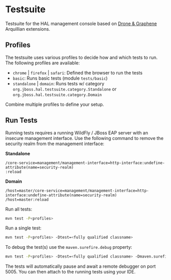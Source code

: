 # Testsuite

Testsuite for the HAL management console based on [Drone & Graphene](http://arquillian.org/guides/functional_testing_using_graphene/) Arquillian extensions.

## Profiles

The testsuite uses various profiles to decide how and which tests to run. The following profiles are available:

- `chrome` | `firefox` | `safari`: Defined the browser to run the tests
- `basic`: Runs basic tests (module `tests/basic`)
- `standalone` | `domain`: Runs tests w/ category `org.jboss.hal.testsuite.category.Standalone` or `org.jboss.hal.testsuite.category.Domain`

Combine multiple profiles to define your setup.

## Run Tests 

Running tests requires a running WildFly / JBoss EAP server with an insecure management interface. Use the following command to remove the security realm from the management interface:

**Standalone**

```
/core-service=management/management-interface=http-interface:undefine-attribute(name=security-realm)
:reload
```

**Domain**

```
/host=master/core-service=management/management-interface=http-interface:undefine-attribute(name=security-realm)
/host=master:reload
```

Run all tests:

```bash
mvn test -P<profiles>
```

Run a single test: 

```bash
mvn test -P<profiles> -Dtest=<fully qualified classname>
```

To debug the test(s) use the `maven.surefire.debug` property: 
 
```bash
mvn test -P<profiles> -Dtest=<fully qualified classname> -Dmaven.surefire.debug
```

The tests will automatically pause and await a remote debugger on port 5005. You can then attach to the running tests using your IDE. 
